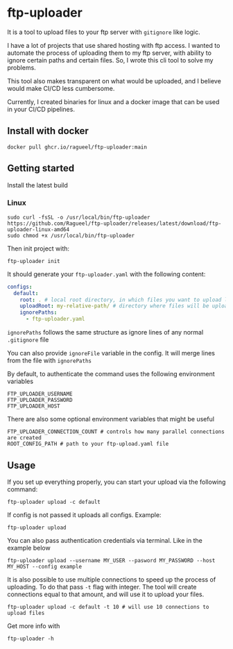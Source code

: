 # ftp-uploader

It is a tool to upload files to your ftp server with `gitignore` like logic.

I have a lot of projects that use shared hosting with ftp access. 
I wanted to automate the process of uploading them to my ftp server, with ability to ignore certain paths and certain files. 
So, I wrote this cli tool to solve my problems. 

This tool also makes transparent on what would be uploaded, and I believe would make CI/CD less cumbersome. 

Currently, I created binaries for linux and a docker image that can be used in your CI/CD pipelines.

## Install with docker

```
docker pull ghcr.io/ragueel/ftp-uploader:main
```

## Getting started

Install the latest build

### Linux

```shell
sudo curl -fsSL -o /usr/local/bin/ftp-uploader https://github.com/Ragueel/ftp-uploader/releases/latest/download/ftp-uploader-linux-amd64
sudo chmod +x /usr/local/bin/ftp-uploader
```

Then init project with:

```shell
ftp-uploader init
```

It should generate your `ftp-uploader.yaml` with the following content:

```yaml
configs:
  default:
    root: . # local root directory, in which files you want to upload lie
    uploadRoot: my-relative-path/ # directory where files will be uploaded
    ignorePaths:
      - ftp-uploader.yaml
```

`ignorePaths` follows the same structure as ignore lines of any normal `.gitignore` file

You can also provide `ignoreFile` variable in the config. It will merge lines from the file with `ignorePaths`

By default, to authenticate the command uses the following environment variables

```
FTP_UPLOADER_USERNAME
FTP_UPLOADER_PASSWORD
FTP_UPLOADER_HOST
```

There are also some optional environment variables that might be useful
```
FTP_UPLOADER_CONNECTION_COUNT # controls how many parallel connections are created
ROOT_CONFIG_PATH # path to your ftp-upload.yaml file
```

## Usage

If you set up everything properly, you can start your upload via the following command:

```shell
ftp-uploader upload -c default
```

If config is not passed it uploads all configs. Example:

```
ftp-uploader upload
```

You can also pass authentication credentials via terminal. Like in the example below

```shell
ftp-uploader upload --username MY_USER --pasword MY_PASSWORD --host MY_HOST --config example
```

It is also possible to use multiple connections to speed up the process of uploading. To do that pass `-t` flag with integer. 
The tool will create connections equal to that amount, and will use it to upload your files.

```shell
ftp-uploader upload -c default -t 10 # will use 10 connections to upload files
```


Get more info with

```shell
ftp-uploader -h
```
